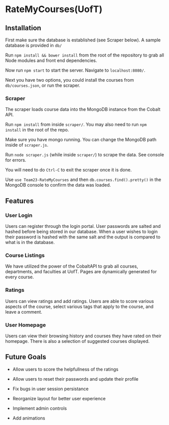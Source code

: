 # RateMyCourses(UofT)

## Installation

First make sure the database is established (see Scraper below). A sample database is provided in `db/`

Run `npm install && bower install` from the root of the repository to grab all Node modules and front end dependencies.

Now run `npm start` to start the server. Navigate to `localhost:8080/`.

Next you have two options, you could install the courses from `db/courses.json`, or run the scraper.

### Scraper

The scraper loads course data into the MongoDB instance from the Cobalt API.

Run `npm install` from inside `scraper/`. You may also need to run `npm install` in the root of the repo.

Make sure you have mongo running. You can change the MongoDB path inside of `scraper.js`.

Run `node scraper.js` (while inside `scraper/`) to scrape the data. See console for errors. 

You will need to do `Ctrl-C` to exit the scraper once it is done.

Use `use Team23-RateMyCourses` and then `db.courses.find().pretty()` in the MongoDB console to confirm the data was loaded.


## Features

### User Login

Users can register through the login portal. User passwords are salted and hashed before being stored in our database. When a user wishes to login their password is hashed with the same salt and the output is compared to what is in the database.

### Course Listings

We have utilized the power of the CobaltAPI to grab all courses, departments, and faculties at UofT. Pages are dynamically generated for every course. 

### Ratings

Users can view ratings and add ratings. Users are able to score various aspects of the course, select various tags that apply to the course, and leave a comment. 

### User Homepage

Users can view their browsing history and courses they have rated on their homepage. There is also a selection of suggested courses displayed.

## Future Goals

- Allow users to score the helpfullness of the ratings

- Allow users to reset their passwords and update their profile

- Fix bugs in user session persistance

- Reorganize layout for better user experience

- Implement admin controls

- Add animations
